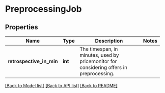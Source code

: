 # PreprocessingJob

## Properties
Name | Type | Description | Notes
------------ | ------------- | ------------- | -------------
**retrospective_in_min** | **int** | The timespan, in minutes, used by pricemonitor for considering offers in preprocessing.  | 

[[Back to Model list]](../README.md#documentation-for-models) [[Back to API list]](../README.md#documentation-for-api-endpoints) [[Back to README]](../README.md)


